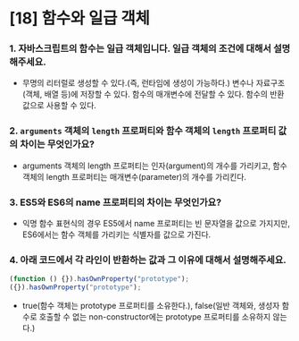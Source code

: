 # [18] 함수와 일급 객체

### 1. 자바스크립트의 함수는 일급 객체입니다. 일급 객체의 조건에 대해서 설명해주세요.

- 무명의 리터럴로 생성할 수 있다.(즉, 런타임에 생성이 가능하다.) 변수나 자료구조(객체, 배열 등)에 저장할 수 있다. 함수의 매개변수에 전달할 수 있다. 함수의 반환 값으로 사용할 수 있다.

### 2. `arguments` 객체의 `length` 프로퍼티와 함수 객체의 `length` 프로퍼티 값의 차이는 무엇인가요?

- arguments 객체의 length 프로퍼티는 인자(argument)의 개수를 가리키고, 함수 객체의 length 프로퍼티는 매개변수(parameter)의 개수를 가리킨다.

### 3. ES5와 ES6의 name 프로퍼티의 차이는 무엇인가요?

- 익명 함수 표현식의 경우 ES5에서 name 프로퍼티는 빈 문자열을 값으로 가지지만, ES6에서는 함수 객체를 가리키는 식별자를 값으로 가진다.

### 4. 아래 코드에서 각 라인이 반환하는 값과 그 이유에 대해서 설명해주세요.

```js
(function () {}).hasOwnProperty("prototype");
({}).hasOwnProperty("prototype");
```

- true(함수 객체는 prototype 프로퍼티를 소유한다.), false(일반 객체와, 생성자 함수로 호출할 수 없는 non-constructor에는 prototype 프로퍼티를 소유하지 않는다.)
